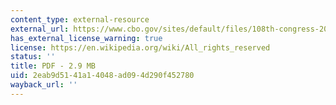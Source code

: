 ```yaml
---
content_type: external-resource
external_url: https://www.cbo.gov/sites/default/files/108th-congress-2003-2004/reports/04-25-climatechange.pdf
has_external_license_warning: true
license: https://en.wikipedia.org/wiki/All_rights_reserved
status: ''
title: PDF - 2.9 MB
uid: 2eab9d51-41a1-4048-ad09-4d290f452780
wayback_url: ''
---
```

